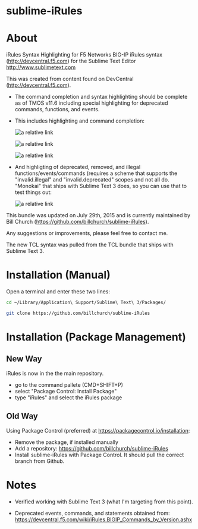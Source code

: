 sublime-iRules
==============

# About

iRules Syntax Highlighting for F5 Networks BIG-IP iRules syntax (http://devcentral.f5.com) for the Sublime Text Editor http://www.sublimetext.com

This was created from content found on DevCentral (http://devcentral.f5.com).

* The command completion and syntax highlighting should be complete as of TMOS v11.6 including special highlighting for deprecated commands, functions, and events.

* This includes highlighting and command completion:

   ![a relative link](../screenshots/commands.png?raw=true)

   ![a relative link](../screenshots/if.png?raw=true)

   ![a relative link](../screenshots/when.png?raw=true)


* And highligting of deprecated, removed, and illegal functions/events/commands (requires a scheme that supports the "invalid.illegal" and "invalid.deprecated" scopes and not all do. "Monokai" that ships with Sublime Text 3 does, so you can use that to test things out:

   ![a relative link](../screenshots/deprecated.png?raw=true)

This bundle was updated on July 29th, 2015 and is currently maintained by Bill Church (https://github.com/billchurch/sublime-iRules).

Any suggestions or improvements, please feel free to contact me.

The new TCL syntax was pulled from the TCL bundle that ships with Sublime Text 3.

# Installation (Manual)

Open a terminal and enter these two lines:
```bash
cd ~/Library/Application\ Support/Sublime\ Text\ 3/Packages/

git clone https://github.com/billchurch/sublime-iRules
```

# Installation (Package Management)

## New Way
iRules is now in the the main repository.

- go to the command pallete (CMD+SHIFT+P)
- select "Package Control: Install Package"
- type "iRules" and select the iRules package

## Old Way

Using Package Control (preferred) at https://packagecontrol.io/installation:

- Remove the package, if installed manually
- Add a repository: https://github.com/billchurch/sublime-iRules
- Install sublime-iRules with Package Control. It should pull the correct branch from Github.

# Notes

* Verified working with Sublime Text 3 (what I'm targeting from this point).

* Deprecated events, commands, and statements obtained from: https://devcentral.f5.com/wiki/iRules.BIGIP_Commands_by_Version.ashx

